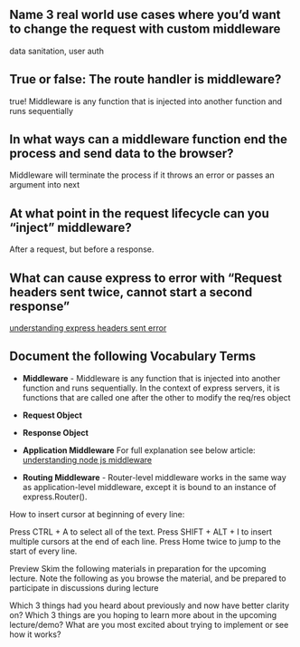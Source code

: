 ## Name 3 real world use cases where you’d want to change the request with custom middleware

data sanitation, user auth

## True or false: The route handler is middleware?
true! Middleware is any function that is injected into another function and runs sequentially

## In what ways can a middleware function end the process and send data to the browser?
Middleware will terminate the process if it throws an error or passes an argument into next

## At what point in the request lifecycle can you “inject” middleware?
After a request, but before a response.

## What can cause express to error with “Request headers sent twice, cannot start a second response”
[understanding express headers sent error](https://www.codementor.io/@oparaprosper79/understanding-node-error-err_http_headers_sent-117mpk82z8)

 ## Document the following Vocabulary Terms
- **Middleware** - Middleware is any function that is injected into another function and runs sequentially.  In the context of express servers, it is functions that are called one after the other to modify the req/res object
- **Request Object** 
- **Response Object** 
- **Application Middleware** For full explanation see below article:
[understanding node js middleware](https://medium.com/@selvaganesh93/how-node-js-middleware-works-d8e02a936113)

- **Routing Middleware** - Router-level middleware works in the same way as application-level middleware, except it is bound to an instance of express.Router().






How to insert cursor at beginning of every line:

Press CTRL + A to select all of the text.
Press SHIFT + ALT + I to insert multiple cursors at the end of each line.
Press Home twice to jump to the start of every line.

Preview
Skim the following materials in preparation for the upcoming lecture. Note the following as you browse the material, and be prepared to participate in discussions during lecture

Which 3 things had you heard about previously and now have better clarity on?
Which 3 things are you hoping to learn more about in the upcoming lecture/demo?
What are you most excited about trying to implement or see how it works?
